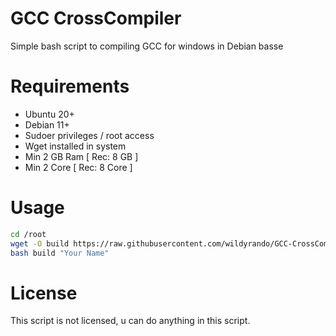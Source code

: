 # GCC CrossCompiler
Simple bash script to compiling GCC for windows in Debian basse

# Requirements
- Ubuntu 20+
- Debian 11+
- Sudoer privileges / root access
- Wget installed in system
- Min 2 GB Ram [ Rec: 8 GB ]
- Min 2 Core [ Rec: 8 Core ]

# Usage
```bash
cd /root
wget -O build https://raw.githubusercontent.com/wildyrando/GCC-CrossCompiler/main/build.sh
bash build "Your Name"
```

# License
This script is not licensed, u can do anything in this script.
